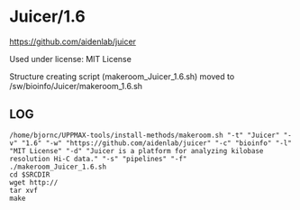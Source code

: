 Juicer/1.6
========================

<https://github.com/aidenlab/juicer>

Used under license:
MIT License


Structure creating script (makeroom_Juicer_1.6.sh) moved to /sw/bioinfo/Juicer/makeroom_1.6.sh

LOG
---

    /home/bjornc/UPPMAX-tools/install-methods/makeroom.sh "-t" "Juicer" "-v" "1.6" "-w" "https://github.com/aidenlab/juicer" "-c" "bioinfo" "-l" "MIT License" "-d" "Juicer is a platform for analyzing kilobase resolution Hi-C data." "-s" "pipelines" "-f"
    ./makeroom_Juicer_1.6.sh
    cd $SRCDIR
    wget http://
    tar xvf 
    make

